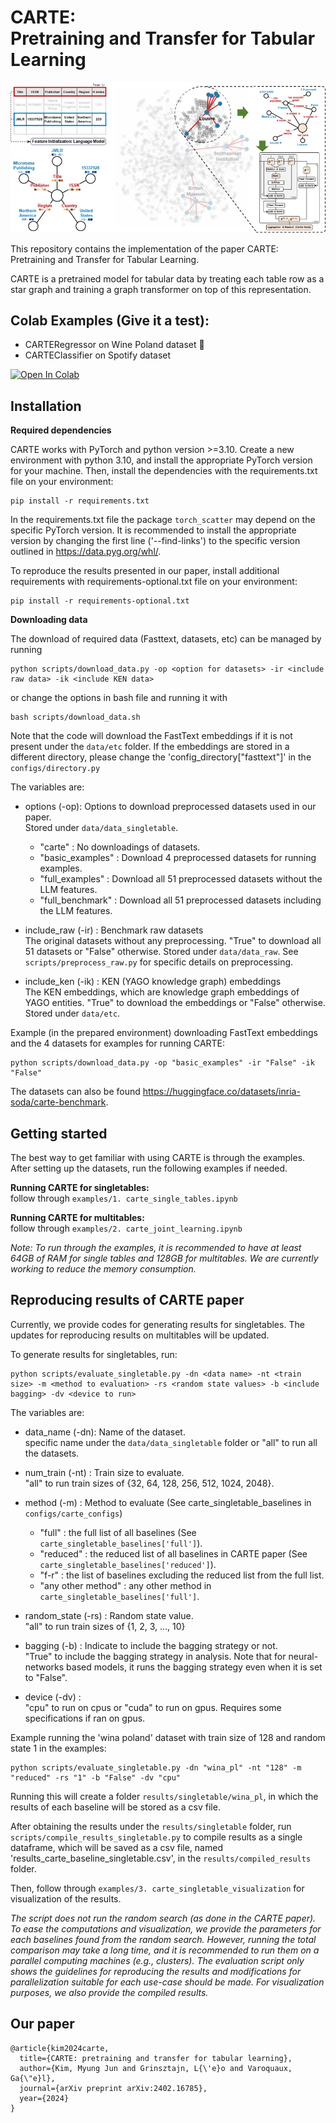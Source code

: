 # CARTE: <br />Pretraining and Transfer for Tabular Learning

![CARTE_outline](data/etc/outline_carte.jpg)

This repository contains the implementation of the paper CARTE: Pretraining and Transfer for Tabular Learning.

CARTE is a pretrained model for tabular data by treating each table row as a star graph and training a graph transformer on top of this representation.

## Colab Examples (Give it a test):
* CARTERegressor on Wine Poland dataset 🎯
* CARTEClassifier on Spotify dataset
  
[![Open In Colab](https://colab.research.google.com/assets/colab-badge.svg)](https://colab.research.google.com/drive/1PeltEmNLehQ26VQtFJhl7OxnzCS8rPMT?usp=sharing)

## Installation

**Required dependencies**

CARTE works with PyTorch and python version >=3.10. Create a new environment with python 3.10, and install the appropriate PyTorch version for your machine. Then, install the dependencies with the requirements.txt file on your environment:

```
pip install -r requirements.txt
```

In the requirements.txt file the package `torch_scatter` may depend on the specific PyTorch version. It is recommended to install the appropriate version by changing the first line ('--find-links') to the specific version outlined in https://data.pyg.org/whl/.

To reproduce the results presented in our paper, install additional requirements with requirements-optional.txt file on your environment:

```
pip install -r requirements-optional.txt
```

**Downloading data**

The download of required data (Fasttext, datasets, etc) can be managed by running

```
python scripts/download_data.py -op <option for datasets> -ir <include raw data> -ik <include KEN data>
```

or change the options in bash file and running it with

```
bash scripts/download_data.sh
```

Note that the code will download the FastText embeddings if it is not present under the `data/etc` folder. If the embeddings are stored in a different directory, please change the 'config_directory["fasttext"]' in the `configs/directory.py`

The variables are:

- options (-op): Options to download preprocessed datasets used in our paper.<br/>
  Stored under `data/data_singletable`.

  - "carte" : No downloadings of datasets.
  - "basic_examples" : Download 4 preprocessed datasets for running examples.
  - "full_examples" : Download all 51 preprocessed datasets without the LLM features.
  - "full_benchmark" : Download all 51 preprocessed datasets including the LLM features.

- include_raw (-ir) : Benchmark raw datasets <br/>
  The original datasets without any preprocessing. "True" to download all 51 datasets or "False" otherwise. Stored under `data/data_raw`. See `scripts/preprocess_raw.py` for specific details on preprocessing.

- include_ken (-ik) : KEN (YAGO knowledge graph) embeddings <br/>
  The KEN embeddings, which are knowledge graph embeddings of YAGO entities. "True" to download the embeddings or "False" otherwise. Stored under `data/etc`.

Example (in the prepared environment) downloading FastText embeddings and the 4 datasets for examples for running CARTE:

```
python scripts/download_data.py -op "basic_examples" -ir "False" -ik "False"
```

The datasets can also be found https://huggingface.co/datasets/inria-soda/carte-benchmark.

## Getting started

The best way to get familiar with using CARTE is through the examples. After setting up the datasets, run the following examples if needed.

**Running CARTE for singletables:** <br/>follow through `examples/1. carte_single_tables.ipynb`

**Running CARTE for multitables:** <br/>follow through `examples/2. carte_joint_learning.ipynb`

<em>Note: To run through the examples, it is recommended to have at least 64GB of RAM for single tables and 128GB for multitables. We are currently working to reduce the memory consumption.</em>

## Reproducing results of CARTE paper

Currently, we provide codes for generating results for singletables. The updates for reproducing results on multitables will be updated.

To generate results for singletables, run: 

```
python scripts/evaluate_singletable.py -dn <data name> -nt <train size> -m <method to evaluation> -rs <random state values> -b <include bagging> -dv <device to run>
```

The variables are:

- data_name (-dn): Name of the dataset.<br/>
  specific name under the `data/data_singletable` folder or "all" to run all the datasets. 

- num_train (-nt) : Train size to evaluate. <br/>
  "all" to run train sizes of {32, 64, 128, 256, 512, 1024, 2048}.

- method (-m) : Method to evaluate (See carte_singletable_baselines in `configs/carte_configs`)<br/>
  - "full" : the full list of all baselines (See `carte_singletable_baselines['full']`).
  - "reduced" : the reduced list of all baselines in CARTE paper (See `carte_singletable_baselines['reduced']`).
  - "f-r" : the list of baselines excluding the reduced list from the full list.
  - "any other method" : any other method in `carte_singletable_baselines['full']`.

- random_state (-rs) : Random state value. <br/>
  "all" to run train sizes of {1, 2, 3, ..., 10}

- bagging (-b) : Indicate to include the bagging strategy or not. <br/>
  "True" to include the bagging strategy in analysis. Note that for neural-networks based models, it runs the bagging strategy even when it is set to "False".

- device (-dv) :  <br/>
  "cpu" to run on cpus or "cuda" to run on gpus. Requires some specifications if ran on gpus.

Example running the 'wina poland' dataset with train size of 128 and random state 1 in the examples:
```
python scripts/evaluate_singletable.py -dn "wina_pl" -nt "128" -m "reduced" -rs "1" -b "False" -dv "cpu"
```
Running this will create a folder `results/singletable/wina_pl`, in which the results of each baseline will be stored as a csv file.

After obtaining the results under the `results/singletable` folder, run `scripts/compile_results_singletable.py` to compile results as a single dataframe, which will be saved as a csv file, named 'results_carte_baseline_singletable.csv', in the `results/compiled_results` folder. 

Then, follow through `examples/3. carte_singletable_visualization` for visualization of the results.

<em>The script does not run the random search (as done in the CARTE paper). To ease the computations and visualization, we provide the parameters for each baselines found from the random search. However, running the total comparison may take a long time, and it is recommended to run them on a parallel computing machines (e.g., clusters). The evaluation script only shows the guidelines for reproducing the results and modifications for parallelization suitable for each use-case should be made. For visualization purposes, we also provide the compiled results. </em>

## Our paper

```
@article{kim2024carte,
  title={CARTE: pretraining and transfer for tabular learning},
  author={Kim, Myung Jun and Grinsztajn, L{\'e}o and Varoquaux, Ga{\"e}l},
  journal={arXiv preprint arXiv:2402.16785},
  year={2024}
}
```
